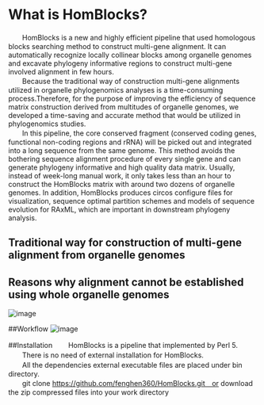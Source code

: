 What is HomBlocks?
=======
　　HomBlocks is a new and highly efficient pipeline that used homologous blocks searching method to construct multi-gene alignment. It can automatically recognize locally collinear blocks among organelle genomes and excavate phylogeny informative regions to construct multi-gene involved alignment in few hours.<br/>
　　Because the traditional way of construction multi-gene alignments utilized in organelle phylogenomics analyses is a time-consuming process.Therefore, for the purpose of improving the efficiency of sequence matrix construction derived from multitudes of organelle genomes, we developed a time-saving and accurate method that would be utilized in phylogenomics studies. <br/>
　　In this pipeline, the core conserved fragment (conserved coding genes, functional non-coding regions and rRNA) will be picked out and integrated into a long sequence from the same genome. This method avoids the bothering sequence alignment procedure of every single gene and can generate phylogeny informative and high quality data matrix. Usually, instead of week-long manual work, it only takes less than an hour to construct the HomBlocks matrix with around two dozens of organelle genomes. In addition, HomBlocks produces circos configure files for visualization, sequence optimal partition schemes and models of sequence evolution for RAxML, which are important in downstream phylogeny analysis.<br/>

Traditional way for construction of multi-gene alignment from organelle genomes
-------

Reasons why alignment cannot be established using whole organelle genomes
-------
![image](https://github.com/fenghen360/Tutorial/blob/master/pic/alignment2.png)


##Workflow
![image](https://github.com/fenghen360/Tutorial/blob/master/pic/workflow.png)

##Installation
　　HomBlocks is a pipeline that implemented by Perl 5. <br/>
　　There is no need of external installation for HomBlocks.<br/>
　　All the dependencies external executable files are placed under bin directory.<br/>
　　git clone https://github.com/fenghen360/HomBlocks.git　or download the zip compressed files into your work directory<br/>


